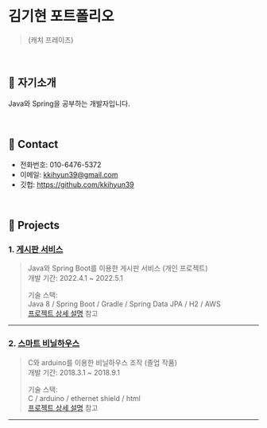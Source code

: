 # 김기현 포트폴리오
>(캐치 프레이즈)

</br>

## :pushpin: 자기소개
Java와 Spring을 공부하는 개발자입니다.

</br>

## :pushpin: Contact
- 전화번호: 010-6476-5372
- 이메일: kkihyun39@gmail.com
- 깃헙: https://github.com/kkihyun39

</br>

## :pushpin: Projects
### 1. [게시판 서비스](https://github.com/kkihyun39/linktest)
>Java와 Spring Boot를 이용한 게시판 서비스  (개인 프로젝트)  
>개발 기간: 2022.4.1 ~ 2022.5.1  
>  
>기술 스택:  
>Java 8 / Spring Boot / Gradle / Spring Data JPA / H2 / AWS    
>[프로젝트 상세 설명](https://github.com/kkihyun39/linktest) 참고

---

### 2. [스마트 비닐하우스](https://github.com/kkihyun39/smart-GreenHouse)
>C와 arduino를 이용한 비닐하우스 조작  (졸업 작품)  
>개발 기간: 2018.3.1 ~ 2018.9.1  
>  
>기술 스택:  
>C / arduino / ethernet shield / html    
>[프로젝트 상세 설명](https://github.com/kkihyun39/smart-GreenHouse) 참고

---

